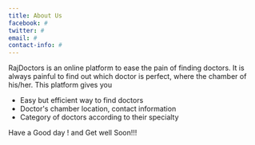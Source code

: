 ```yaml
---
title: About Us
facebook: #
twitter: #
email: #
contact-info: #
---
```


RajDoctors is an online platform to ease the pain of finding doctors. It is always painful to find out which doctor is perfect, where the chamber of his/her. This platform gives you

- Easy but efficient way to find doctors
- Doctor's chamber location, contact information
- Category of doctors according to their specialty

Have a Good day ! and Get well Soon!!!
